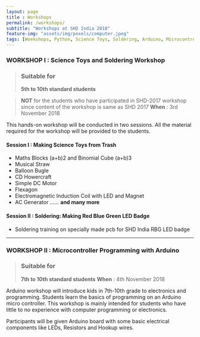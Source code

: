 ```yaml
--- 
layout: page
title : Workshops  
permalink: /workshops/
subtitle: "Workshops at SHD India 2018" 
feature-img: "assets/img/pexels/computer.jpeg"
tags: [Woekshops, Python, Science Toys, Soldering, Arduino, Microcontroller, Micropython]
---
```

### WORKSHOP I : Science Toys and Soldering Workshop
  >### Suitable for
  >**5th to 10th standard students**
  
  > **NOT** for the students who have participated in SHD-2017 workshop since content of the workshop is same as SHD 2017
  > **When** : 3rd November 2018
  
This hands-on workshop will be conducted in two sessions. 
All the material required for the workshop will be provided to the students.
#### Session I :  Making Science Toys from Trash

   * Maths Blocks (a+b)2  and Binomial Cube (a+b)3 
   * Musical Straw
   * Balloon Bugle
   * CD Howercraft
   * Simple DC Motor 
   * Flexagon
   * Electromagnetic Induction Coil with LED and Magnet
   * AC Generator   ...... **and many more**             
              
#### Session II : Soldering: Making Red Blue Green LED Badge 
   * Soldering training on specially made pcb for SHD India RBG LED badge

***

### WORKSHOP II : Microcontroller Programming with Arduino
  >### Suitable for
  >**7th to 10th standard students**
  > **When** : 4th November 2018
  
Arduino workshop will introduce kids in 7th-10th grade to electronics and programming. Students learn the basics of programming on an Arduino micro controller. This workshop is mainly intended for students who have little to no experience with computer programming or electronics.

Participants will be given Arduino board with some basic electrical components like LEDs, Resistors and Hookup wires.
